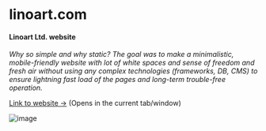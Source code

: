 # linoart.com
#### Linoart Ltd. website

_Why so simple and why static? The goal was to make a minimalistic, mobile-friendly website with lot of white spaces and sense of freedom and fresh air without using any complex technologies (frameworks, DB, CMS) to ensure lightning fast load of the pages and long-term trouble-free operation._

[Link to website ->](https://www.linoart.com) (Opens in the current tab/window)

![image](https://github.com/nikolay-st-d/linoart.com/assets/126271396/da0cc1a5-7c69-45c6-96dc-8fbb1e1e0809)

